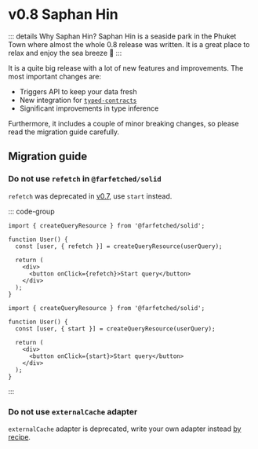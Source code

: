 # v0.8 Saphan Hin

::: details Why Saphan Hin?
Saphan Hin is a seaside park in the Phuket Town where almost the whole 0.8 release was written. It is a great place to relax and enjoy the sea breeze 🌊
:::

It is a quite big release with a lot of new features and improvements. The most important changes are:

- Triggers API to keep your data fresh
- New integration for [`typed-contracts`](/api/contracts/typed-contracts)
- Significant improvements in type inference

Furthermore, it includes a couple of minor breaking changes, so please read the migration guide carefully.

## Migration guide

### Do not use `refetch` in `@farfetched/solid`

`refetch` was deprecated in [v0.7](/releases/0-7), use `start` instead.

::: code-group

```tsx [before]
import { createQueryResource } from '@farfetched/solid';

function User() {
  const [user, { refetch }] = createQueryResource(userQuery);

  return (
    <div>
      <button onClick={refetch}>Start query</button>
    </div>
  );
}
```

```tsx [after]
import { createQueryResource } from '@farfetched/solid';

function User() {
  const [user, { start }] = createQueryResource(userQuery);

  return (
    <div>
      <button onClick={start}>Start query</button>
    </div>
  );
}
```

:::

### Do not use `externalCache` adapter

`externalCache` adapter is deprecated, write your own adapter instead [by recipe](/recipes/server_cache).

<!--@include: ./0-8.changelog.md-->
